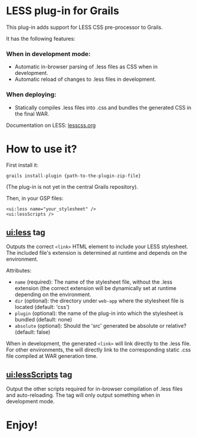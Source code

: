 # LESS plug-in for Grails

This plug-in adds support for LESS CSS pre-processor to Grails.

It has the following features:

### When in development mode:
 * Automatic in-browser parsing of .less files as CSS when in development.
 * Automatic reload of changes to .less files in development.

### When deploying:
 * Statically compiles .less files into .css and bundles the generated CSS in the final WAR.

Documentation on LESS: [lesscss.org](http://lesscss.org)


# How to use it?

First install it:

    grails install-plugin {path-to-the-plugin-zip-file}

(The plug-in is not yet in the central Grails repository).

Then, in your GSP files:

    <ui:less name="your_stylesheet" />
    <ui:lessScripts />


## <ui:less> tag

Outputs the correct `<link>` HTML element to include your LESS stylesheet.
The included file's extension is determined at runtime and depends on the environment.

Attributes:

  * `name` (required): The name of the stylesheet file, without the .less extension (the correct extension will be dynamically
  set at runtime depending on the environment.
  * `dir` (optional): the directory under `web-app` where the stylesheet file is located (default: 'css')
  * `plugin` (optional): the name of the plug-in into which the stylesheet is bundled (default: none)
  * `absolute` (optional): Should the 'src' generated be absolute or relative? (default: false)

When in development, the generated `<link>` will link directly to the .less file.
For other environments, the <link> will directly link to the corresponding static .css file
compiled at WAR generation time.

## <ui:lessScripts> tag

Output the other scripts required for in-browser compilation of .less files and auto-reloading.
The tag will only output something when in development mode.


# Enjoy!